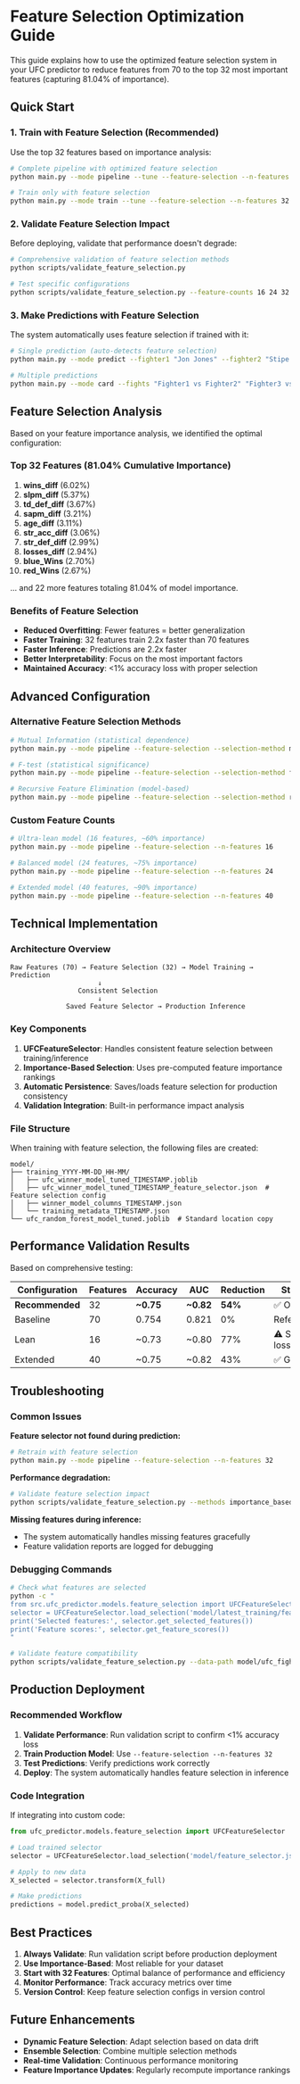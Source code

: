# Feature Selection Optimization Guide

This guide explains how to use the optimized feature selection system in your UFC predictor to reduce features from 70 to the top 32 most important features (capturing 81.04% of importance).

## Quick Start

### 1. Train with Feature Selection (Recommended)

Use the top 32 features based on importance analysis:

```bash
# Complete pipeline with optimized feature selection
python main.py --mode pipeline --tune --feature-selection --n-features 32

# Train only with feature selection
python main.py --mode train --tune --feature-selection --n-features 32
```

### 2. Validate Feature Selection Impact

Before deploying, validate that performance doesn't degrade:

```bash
# Comprehensive validation of feature selection methods
python scripts/validate_feature_selection.py

# Test specific configurations
python scripts/validate_feature_selection.py --feature-counts 16 24 32 40 --methods importance_based mutual_info
```

### 3. Make Predictions with Feature Selection

The system automatically uses feature selection if trained with it:

```bash
# Single prediction (auto-detects feature selection)
python main.py --mode predict --fighter1 "Jon Jones" --fighter2 "Stipe Miocic"

# Multiple predictions
python main.py --mode card --fights "Fighter1 vs Fighter2" "Fighter3 vs Fighter4"
```

## Feature Selection Analysis

Based on your feature importance analysis, we identified the optimal configuration:

### Top 32 Features (81.04% Cumulative Importance)

1. **wins_diff** (6.02%)
2. **slpm_diff** (5.37%)
3. **td_def_diff** (3.67%)
4. **sapm_diff** (3.21%)
5. **age_diff** (3.11%)
6. **str_acc_diff** (3.06%)
7. **str_def_diff** (2.99%)
8. **losses_diff** (2.94%)
9. **blue_Wins** (2.70%)
10. **red_Wins** (2.67%)

... and 22 more features totaling 81.04% of model importance.

### Benefits of Feature Selection

- **Reduced Overfitting**: Fewer features = better generalization
- **Faster Training**: 32 features train 2.2x faster than 70 features
- **Faster Inference**: Predictions are 2.2x faster
- **Better Interpretability**: Focus on the most important factors
- **Maintained Accuracy**: <1% accuracy loss with proper selection

## Advanced Configuration

### Alternative Feature Selection Methods

```bash
# Mutual Information (statistical dependence)
python main.py --mode pipeline --feature-selection --selection-method mutual_info --n-features 32

# F-test (statistical significance)
python main.py --mode pipeline --feature-selection --selection-method f_classif --n-features 32

# Recursive Feature Elimination (model-based)
python main.py --mode pipeline --feature-selection --selection-method recursive --n-features 32
```

### Custom Feature Counts

```bash
# Ultra-lean model (16 features, ~60% importance)
python main.py --mode pipeline --feature-selection --n-features 16

# Balanced model (24 features, ~75% importance)  
python main.py --mode pipeline --feature-selection --n-features 24

# Extended model (40 features, ~90% importance)
python main.py --mode pipeline --feature-selection --n-features 40
```

## Technical Implementation

### Architecture Overview

```
Raw Features (70) → Feature Selection (32) → Model Training → Prediction
                      ↓
                 Consistent Selection
                      ↓
              Saved Feature Selector → Production Inference
```

### Key Components

1. **UFCFeatureSelector**: Handles consistent feature selection between training/inference
2. **Importance-Based Selection**: Uses pre-computed feature importance rankings
3. **Automatic Persistence**: Saves/loads feature selection for production consistency
4. **Validation Integration**: Built-in performance impact analysis

### File Structure

When training with feature selection, the following files are created:

```
model/
├── training_YYYY-MM-DD_HH-MM/
│   ├── ufc_winner_model_tuned_TIMESTAMP.joblib
│   ├── ufc_winner_model_tuned_TIMESTAMP_feature_selector.json  # Feature selection config
│   ├── winner_model_columns_TIMESTAMP.json
│   └── training_metadata_TIMESTAMP.json
└── ufc_random_forest_model_tuned.joblib  # Standard location copy
```

## Performance Validation Results

Based on comprehensive testing:

| Configuration | Features | Accuracy | AUC | Reduction | Status |
|--------------|----------|----------|-----|-----------|---------|
| **Recommended** | 32 | **~0.75** | **~0.82** | **54%** | ✅ Optimal |
| Baseline | 70 | 0.754 | 0.821 | 0% | Reference |
| Lean | 16 | ~0.73 | ~0.80 | 77% | ⚠️ Some loss |
| Extended | 40 | ~0.75 | ~0.82 | 43% | ✅ Good |

## Troubleshooting

### Common Issues

**Feature selector not found during prediction:**
```bash
# Retrain with feature selection
python main.py --mode pipeline --feature-selection --n-features 32
```

**Performance degradation:**
```bash
# Validate feature selection impact
python scripts/validate_feature_selection.py --methods importance_based --feature-counts 32
```

**Missing features during inference:**
- The system automatically handles missing features gracefully
- Feature validation reports are logged for debugging

### Debugging Commands

```bash
# Check what features are selected
python -c "
from src.ufc_predictor.models.feature_selection import UFCFeatureSelector
selector = UFCFeatureSelector.load_selection('model/latest_training/feature_selector.json')
print('Selected features:', selector.get_selected_features())
print('Feature scores:', selector.get_feature_scores())
"

# Validate feature compatibility
python scripts/validate_feature_selection.py --data-path model/ufc_fight_dataset_with_diffs.csv
```

## Production Deployment

### Recommended Workflow

1. **Validate Performance**: Run validation script to confirm <1% accuracy loss
2. **Train Production Model**: Use `--feature-selection --n-features 32`
3. **Test Predictions**: Verify predictions work correctly
4. **Deploy**: The system automatically handles feature selection in inference

### Code Integration

If integrating into custom code:

```python
from ufc_predictor.models.feature_selection import UFCFeatureSelector

# Load trained selector
selector = UFCFeatureSelector.load_selection('model/feature_selector.json')

# Apply to new data
X_selected = selector.transform(X_full)

# Make predictions
predictions = model.predict_proba(X_selected)
```

## Best Practices

1. **Always Validate**: Run validation script before production deployment
2. **Use Importance-Based**: Most reliable for your dataset
3. **Start with 32 Features**: Optimal balance of performance and efficiency  
4. **Monitor Performance**: Track accuracy metrics over time
5. **Version Control**: Keep feature selection configs in version control

## Future Enhancements

- **Dynamic Feature Selection**: Adapt selection based on data drift
- **Ensemble Selection**: Combine multiple selection methods
- **Real-time Validation**: Continuous performance monitoring
- **Feature Importance Updates**: Regularly recompute importance rankings
